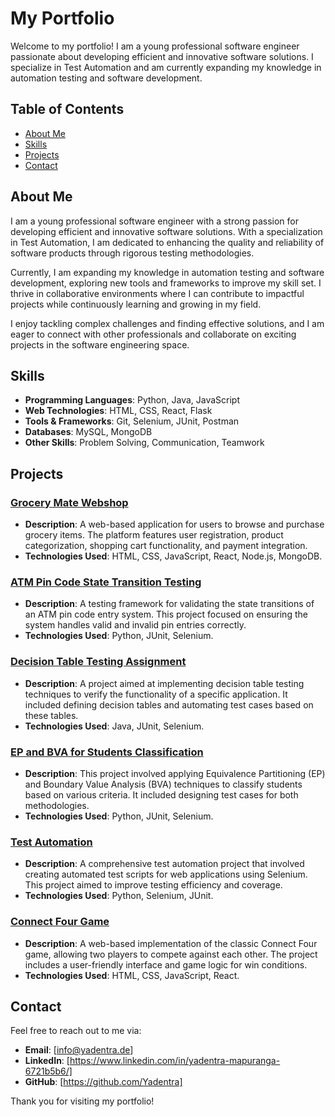 # My Portfolio

Welcome to my portfolio! I am a young professional software engineer passionate about developing efficient and innovative software solutions. I specialize in Test Automation and am currently expanding my knowledge in automation testing and software development.

## Table of Contents

- [About Me](#about-me)
- [Skills](#skills)
- [Projects](#projects)
- [Contact](#contact)

## About Me

I am a young professional software engineer with a strong passion for developing efficient and innovative software solutions. With a specialization in Test Automation, I am dedicated to enhancing the quality and reliability of software products through rigorous testing methodologies.

Currently, I am expanding my knowledge in automation testing and software development, exploring new tools and frameworks to improve my skill set. I thrive in collaborative environments where I can contribute to impactful projects while continuously learning and growing in my field.

I enjoy tackling complex challenges and finding effective solutions, and I am eager to connect with other professionals and collaborate on exciting projects in the software engineering space.

## Skills

- **Programming Languages**: Python, Java, JavaScript
- **Web Technologies**: HTML, CSS, React, Flask
- **Tools & Frameworks**: Git, Selenium, JUnit, Postman
- **Databases**: MySQL, MongoDB
- **Other Skills**: Problem Solving, Communication, Teamwork

## Projects

### [Grocery Mate Webshop](https://github.com/Yadentra/GroceryMate_TestPlan/tree/main)
- **Description**: A web-based application for users to browse and purchase grocery items. The platform features user registration, product categorization, shopping cart functionality, and payment integration.
- **Technologies Used**: HTML, CSS, JavaScript, React, Node.js, MongoDB.

### [ATM Pin Code State Transition Testing](https://github.com/Yadentra/My-Portfolio/blob/main/ATM_Pin_Code_State_Transition.md)
- **Description**: A testing framework for validating the state transitions of an ATM pin code entry system. This project focused on ensuring the system handles valid and invalid pin entries correctly.
- **Technologies Used**: Python, JUnit, Selenium.

### [Decision Table Testing Assignment](https://github.com/Yadentra/My-Portfolio/blob/main/Decision_Table_Testing.md)
- **Description**: A project aimed at implementing decision table testing techniques to verify the functionality of a specific application. It included defining decision tables and automating test cases based on these tables.
- **Technologies Used**: Java, JUnit, Selenium.

### [EP and BVA for Students Classification](https://github.com/Yadentra/My-Portfolio/blob/main/EP%20and%20BVA%20for%20Student%20Classification.md)
- **Description**: This project involved applying Equivalence Partitioning (EP) and Boundary Value Analysis (BVA) techniques to classify students based on various criteria. It included designing test cases for both methodologies.
- **Technologies Used**: Python, JUnit, Selenium.

### [Test Automation](https://github.com/Yadentra/My-Portfolio/tree/main/Test_Automation)
- **Description**: A comprehensive test automation project that involved creating automated test scripts for web applications using Selenium. This project aimed to improve testing efficiency and coverage.
- **Technologies Used**: Python, Selenium, JUnit.

### [Connect Four Game](https://github.com/Yadentra/-ConnectFourGame-/tree/main)
- **Description**: A web-based implementation of the classic Connect Four game, allowing two players to compete against each other. The project includes a user-friendly interface and game logic for win conditions.
- **Technologies Used**: HTML, CSS, JavaScript, React.

## Contact

Feel free to reach out to me via:

- **Email**: [info@yadentra.de]
- **LinkedIn**: [https://www.linkedin.com/in/yadentra-mapuranga-6721b5b6/]
- **GitHub**: [https://github.com/Yadentra]

Thank you for visiting my portfolio!
